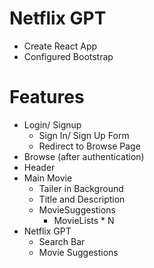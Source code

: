 # Netflix GPT

- Create React App
- Configured Bootstrap


# Features
 - Login/ Signup
    - Sign In/ Sign Up Form
    - Redirect to Browse Page
- Browse (after authentication)
 - Header
 - Main Movie
    - Tailer in Background
    - Title and Description
    - MovieSuggestions
        - MovieLists * N
- Netflix GPT
    - Search Bar
    - Movie Suggestions
